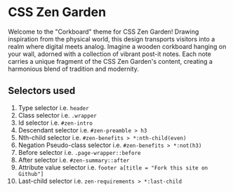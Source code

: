 # CSS Zen Garden

Welcome to the "Corkboard" theme for CSS Zen Garden! Drawing inspiration from the physical world, this design transports visitors into a realm where digital meets analog. Imagine a wooden corkboard hanging on your wall, adorned with a collection of vibrant post-it notes. Each note carries a unique fragment of the CSS Zen Garden's content, creating a harmonious blend of tradition and modernity.

## Selectors used

1. Type selector i.e. `header`
2. Class selector i.e. `.wrapper`
3. Id selector i.e. `#zen-intro`
4. Descendant selector i.e. `#zen-preamble > h3`
5. Nth-child selector i.e. `#zen-benefits > *:nth-child(even)`
6. Negation Pseudo-class selector i.e. `#zen-benefits > *:not(h3)`
7. Before selector i.e. `.page-wrapper::before`
8. After selector i.e. `#zen-summary::after`
9. Attribute value selector i.e. `footer a[title = "Fork this site on Github"]`
10. Last-child selector i.e. `zen-requirements > *:last-child`